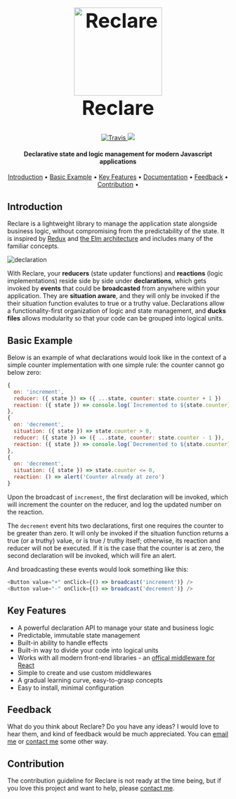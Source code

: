 <h1 align="center" style="font-size: 45px; font-weight: bolder;">
  <a
    href="https://github.com/reclarejs/reclare"><img src="https://user-images.githubusercontent.com/2817993/40689568-07d04312-63a3-11e8-8795-5d83f162c9bd.png" alt="Reclare" width="200">
  </a>
  <div>
    Reclare
  </div>
</h1>

<p align="center">
  <a href="https://travis-ci.org/reclarejs/reclare">
    <img src="https://travis-ci.org/reclarejs/reclare.svg?branch=master"
         alt="Travis">
  </a>
  <a href="https://coveralls.io/github/reclarejs/reclare?branch=master">
    <img src="https://coveralls.io/repos/github/reclarejs/reclare/badge.svg?branch=master">
  </a>
</p>

<h4 align="center">Declarative state and logic management for modern Javascript applications</h4>

<p align="center">
  <a href="#introduction">Introduction</a> •
  <a href="#basic-example">Basic Example</a> •
  <a href="#key-features">Key Features</a> •
  <a href="https://docs.reclare.io">Documentation</a> •
  <a href="#contribution">Feedback</a> •
  <a href="#contribution">Contribution</a> •
</p>


## Introduction

Reclare is a lightweight library to manage the application state alongside business logic, without compromising from the predictability of the state. It is inspired by [Redux](https://redux.js.org/) and [the Elm architecture](https://guide.elm-lang.org/architecture/) and includes many of the familiar concepts.

![declaration](https://user-images.githubusercontent.com/2817993/41203066-ebb68c22-6cda-11e8-9e52-da18f253c1be.png)

With Reclare, your **reducers** (state updater functions) and **reactions** (logic implementations) reside side by side under **declarations**, which gets invoked by **events** that could be **broadcasted** from anywhere within your application. They are **situation aware**, and they will only be invoked if the their situation function evalutes to true or a truthy value. Declarations allow a functionality-first organization of logic and state management, and **ducks files** allows modularity so that your code can be grouped into logical units.


## Basic Example

Below is an example of what declarations would look like in the context of a simple counter implementation with one simple rule: the counter cannot go below zero:

```javascript
{
  on: 'increment',
  reducer: ({ state }) => ({ ...state, counter: state.counter + 1 })
  reaction: ({ state }) => console.log(`Incremented to ${state.counter}`)
},
{
  on: 'decrement',
  situation: ({ state }) => state.counter > 0,
  reducer: ({ state }) => ({ ...state, counter: state.counter - 1 }),
  reaction: ({ state }) => console.log(`Decremented to ${state.counter}`)
},
{
  on: 'decrement',
  situation: ({ state }) => state.counter <= 0,
  reaction: () => alert('Counter already at zero')
}

```

Upon the broadcast of `increment`, the first declaration will be invoked, which will increment the counter on the reducer, and log the updated number on the reaction.

The `decrement` event hits two declarations, first one requires the counter to be greater than zero. It will only be invoked if the situation function returns a true (or a truthy) value, or is true / truthy itself; otherwise, its reaction and reducer will not be executed. If it is the case that the counter is at zero, the second declaration will be invoked, which will fire an alert.

And broadcasting these events would look something like this:

```javascript
<Button value="+" onClick={() => broadcast('increment')} />
<Button value="-" onClick={() => broadcast('decrement')} />
```


## Key Features

* A powerful declaration API to manage your state and business logic
* Predictable, immutable state management
* Built-in ability to handle effects
* Built-in way to divide your code into logical units
* Works with all modern front-end libraries - an [offical middleware for React](https://github.com/reclarejs/react-reclare)
* Simple to create and use custom middlewares
* A gradual learning curve, easy-to-grasp concepts
* Easy to install, minimal configuration


## Feedback

What do you think about Reclare? Do you have any ideas? I would love to hear them, and kind of feedback would be much appreciated. You can [email me](mailto:o.gelal77@gmail.com) or [contact me](https://oguzgelal.com) some other way.


## Contribution

The contribution guideline for Reclare is not ready at the time being, but if you love this project and want to help, please [contact me](mailto:o.gelal77@gmail.com).
